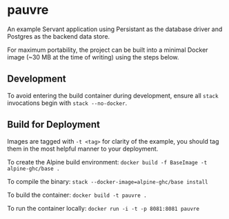 # pauvre

An example Servant application using Persistant as the database driver and
Postgres as the backend data store.

For maximum portability, the project can be built into a minimal Docker image
(~30 MB at the time of writing) using the steps below.

## Development

To avoid entering the build container during development, ensure all `stack` 
invocations begin with `stack --no-docker`.

## Build for Deployment

Images are tagged with `-t <tag>` for clarity of the example, you should tag
them in the most helpful manner to your deployment.

To create the Alpine build environment: `docker build -f BaseImage -t alpine-ghc/base .`

To compile the binary: `stack --docker-image=alpine-ghc/base install`

To build the container: `docker build -t pauvre .`

To run the container locally: `docker run -i -t -p 8081:8081 pauvre`
